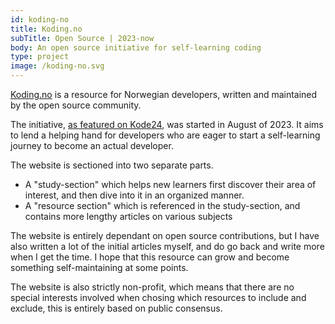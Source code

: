 ```yaml
---
id: koding-no
title: Koding.no
subTitle: Open Source | 2023-now
body: An open source initiative for self-learning coding
type: project
image: /koding-no.svg
---
```


[Koding.no](https://koding.no) is a resource for Norwegian developers, written and maintained by the open source community.

The initiative, [as featured on Kode24](https://www.kode24.no/artikkel/ber-om-din-hjelp-til-a-laere-andre-koding-problematisk-i-dag/79999029), was started in August of 2023. It aims to lend a helping hand for developers who are eager to start a self-learning journey to become an actual developer.

The website is sectioned into two separate parts.

- A "study-section" which helps new learners first discover their area of interest, and then dive into it in an organized manner.
- A "resource section" which is referenced in the study-section, and contains more lengthy articles on various subjects

The website is entirely dependant on open source contributions, but I have also written a lot of the initial articles myself, and do
go back and write more when I get the time. I hope that this resource can grow and become something self-maintaining at some points.

The website is also strictly non-profit, which means that there are no special interests involved when chosing which resources to include and exclude, this is entirely based on public consensus.
